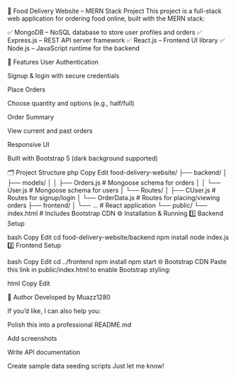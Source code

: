 🍔 Food Delivery Website – MERN Stack Project
This project is a full-stack web application for ordering food online, built with the MERN stack:

✅ MongoDB – NoSQL database to store user profiles and orders
✅ Express.js – REST API server framework
✅ React.js – Frontend UI library
✅ Node.js – JavaScript runtime for the backend

🚀 Features
User Authentication

Signup & login with secure credentials

Place Orders

Choose quantity and options (e.g., half/full)

Order Summary

View current and past orders

Responsive UI

Built with Bootstrap 5 (dark background supported)

🗂️ Project Structure
php
Copy
Edit
food-delivery-website/
├── backend/
│   ├── models/
│   │   ├── Orders.js       # Mongoose schema for orders
│   │   └── User.js         # Mongoose schema for users
│   └── Routes/
│       ├── CUser.js        # Routes for signup/login
│       └── OrderData.js    # Routes for placing/viewing orders
├── frontend/
│   └── ...                 # React application
└── public/
    └── index.html          # Includes Bootstrap CDN
⚙️ Installation & Running
1️⃣ Backend Setup

bash
Copy
Edit
cd food-delivery-website/backend
npm install
node index.js
2️⃣ Frontend Setup

bash
Copy
Edit
cd ../frontend
npm install
npm start
🌐 Bootstrap CDN
Paste this link in public/index.html to enable Bootstrap styling:

html
Copy
Edit
<link href="https://cdn.jsdelivr.net/npm/bootstrap@5.3.0/dist/css/bootstrap.min.css" rel="stylesheet">
🙋 Author
Developed by Muazz1280

If you’d like, I can also help you:

Polish this into a professional README.md

Add screenshots

Write API documentation

Create sample data seeding scripts
Just let me know!

